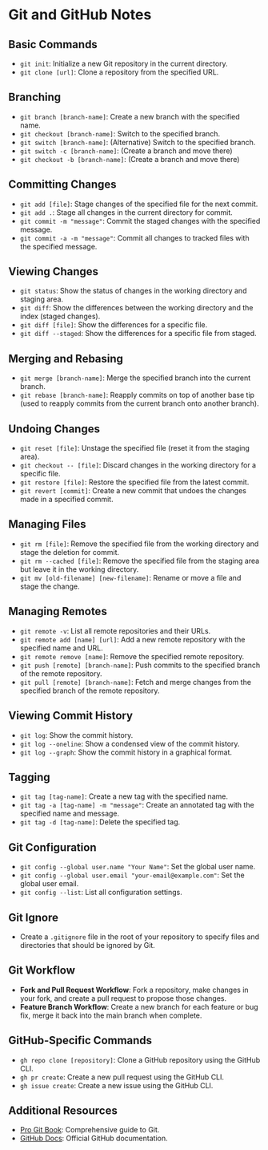<!-- 
CTRL + K + V OR CTRL + SHIFT + V
-->

# Git and GitHub Notes

## Basic Commands

- `git init`: Initialize a new Git repository in the current directory.
- `git clone [url]`: Clone a repository from the specified URL.

## Branching

- `git branch [branch-name]`: Create a new branch with the specified name.
- `git checkout [branch-name]`: Switch to the specified branch.
- `git switch [branch-name]`: (Alternative) Switch to the specified branch.
- `git switch -c [branch-name]`: (Create a branch and move there)
- `git checkout -b [branch-name]`: (Create a branch and move there)

## Committing Changes

- `git add [file]`: Stage changes of the specified file for the next commit.
- `git add .`: Stage all changes in the current directory for commit.
- `git commit -m "message"`: Commit the staged changes with the specified message.
- `git commit -a -m "message"`: Commit all changes to tracked files with the specified message.

## Viewing Changes

- `git status`: Show the status of changes in the working directory and staging area.
- `git diff`: Show the differences between the working directory and the index (staged changes).
- `git diff [file]`: Show the differences for a specific file.
- `git diff --staged`: Show the differences for a specific file from staged.

## Merging and Rebasing

- `git merge [branch-name]`: Merge the specified branch into the current branch.
- `git rebase [branch-name]`: Reapply commits on top of another base tip (used to reapply commits from the current branch onto another branch).

## Undoing Changes

- `git reset [file]`: Unstage the specified file (reset it from the staging area).
- `git checkout -- [file]`: Discard changes in the working directory for a specific file.
- `git restore [file]`: Restore the specified file from the latest commit.
- `git revert [commit]`: Create a new commit that undoes the changes made in a specified commit.

## Managing Files

- `git rm [file]`: Remove the specified file from the working directory and stage the deletion for commit.
- `git rm --cached [file]`: Remove the specified file from the staging area but leave it in the working directory.
- `git mv [old-filename] [new-filename]`: Rename or move a file and stage the change.

## Managing Remotes

- `git remote -v`: List all remote repositories and their URLs.
- `git remote add [name] [url]`: Add a new remote repository with the specified name and URL.
- `git remote remove [name]`: Remove the specified remote repository.
- `git push [remote] [branch-name]`: Push commits to the specified branch of the remote repository.
- `git pull [remote] [branch-name]`: Fetch and merge changes from the specified branch of the remote repository.

## Viewing Commit History

- `git log`: Show the commit history.
- `git log --oneline`: Show a condensed view of the commit history.
- `git log --graph`: Show the commit history in a graphical format.

## Tagging

- `git tag [tag-name]`: Create a new tag with the specified name.
- `git tag -a [tag-name] -m "message"`: Create an annotated tag with the specified name and message.
- `git tag -d [tag-name]`: Delete the specified tag.

## Git Configuration

- `git config --global user.name "Your Name"`: Set the global user name.
- `git config --global user.email "your-email@example.com"`: Set the global user email.
- `git config --list`: List all configuration settings.

## Git Ignore

- Create a `.gitignore` file in the root of your repository to specify files and directories that should be ignored by Git.

## Git Workflow

- **Fork and Pull Request Workflow**: Fork a repository, make changes in your fork, and create a pull request to propose those changes.
- **Feature Branch Workflow**: Create a new branch for each feature or bug fix, merge it back into the main branch when complete.

## GitHub-Specific Commands

- `gh repo clone [repository]`: Clone a GitHub repository using the GitHub CLI.
- `gh pr create`: Create a new pull request using the GitHub CLI.
- `gh issue create`: Create a new issue using the GitHub CLI.

## Additional Resources

- [Pro Git Book](https://git-scm.com/book/en/v2): Comprehensive guide to Git.
- [GitHub Docs](https://docs.github.com/en): Official GitHub documentation.
